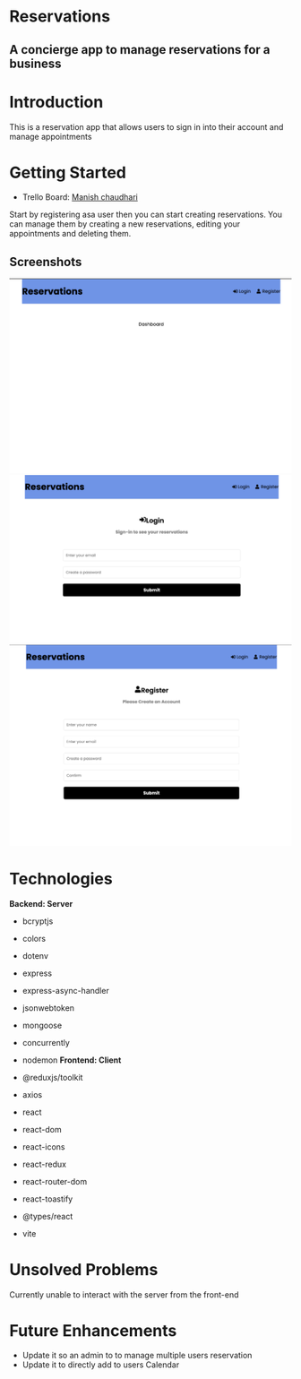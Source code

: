 # Reservations

## A concierge app to manage reservations for a business

# Introduction

This is a reservation app that allows users to sign in into their account and manage appointments

# Getting Started

- Trello Board: [Manish chaudhari](https://trello.com/invite/b/fp3CPu3k/ATTId3966837b55a2da5dba0bef11b88bd2bF90E63B7/module-3)


Start by registering asa user then you can start creating reservations.
You can manage them by creating a new reservations,
 editing your appointments and deleting them.

## Screenshots

![Screenshot](/frontend/public/home.png)
![Screenshot](/frontend/public/login.png)
![Screenshot](/frontend/public/register.png)

# Technologies

**Backend: Server**

- bcryptjs
- colors
- dotenv
- express
- express-async-handler
- jsonwebtoken
- mongoose
- concurrently
- nodemon
**Frontend: Client**

- @reduxjs/toolkit
- axios
- react
- react-dom
- react-icons
- react-redux
- react-router-dom
- react-toastify
- @types/react
- vite



# Unsolved Problems

Currently unable to interact with the server from the front-end

# Future Enhancements

- Update it so an admin to to manage multiple users reservation
- Update it to directly add to users Calendar


